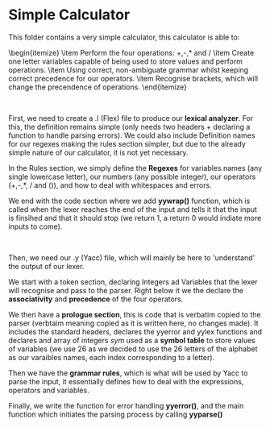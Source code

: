 # Simple Calculator

This folder contains a very simple calculator, this calculator is able to:

\begin{itemize}
  \item Perform the four operations: +,-,* and /
  \item Create one letter variables capable of being used to store values and perform operations.
  \item Using correct, non-ambiguate grammar whilst keeping correct precedence for our operators.
  \item Recognise brackets, which will change the precendence of operations.
\end{itemize}

<br>

First, we need to create a .l (Flex) file to produce our **lexical analyzer**. For this, the definition remains simple (only needs two headers + declaring a function to handle parsing errors).
We could also include Definition names for our regexes making the rules section simpler, but due to the already simple nature of our calculator, it is not yet necessary.

In the Rules section, we simply define the **Regexes** for variables names (any single lowercase letter), our numbers (any possible integer), our operators (+,-,*, / and ()), and how to deal with whitespaces and errors.

We end with the code section where we add **yywrap()** function, which is called when the lexer reaches the end of the input and tells it that the input is finsihed and that it should stop (we return 1, a return 0 would indiate more inputs to come).

<br>

Then, we need our .y (Yacc) file, which will mainly be here to 'understand' the output of our lexer.

We start with a token section, declaring Integers ad Variables that the lexer will recognise and pass to the parser. Right below it we the declare the **associativity** and **precedence** of the four operators.

We then have a **prologue section**, this is code that is verbatim copied to the parser (verbtaim meaning copied as it is written here, no changes made). It includes the standard headers, declares the yyerror and yylex functions and declares and array of integers _sym_ used as a **symbol table** to store values of variables (we use 26 as we decided to use the 26 letters of the alphabet as our varaibles names, each index corresponding to a letter).

Then we have the **grammar rules**, which is what will be used by Yacc to parse the input, it essentially defines how to deal with the expressions, operators and variables. 

Finally, we write the function for error handling **yyerror()**, and the main function which initiates the parsing process by calling **yyparse()**


